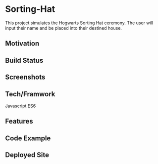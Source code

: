 # Sorting-Hat
 
This project simulates the Hogwarts Sorting Hat ceremony. The user will input their name and be placed into their destined house.
    
## Motivation

## Build Status

## Screenshots

## Tech/Framwork
Javascript ES6

## Features

## Code Example 

## Deployed Site

